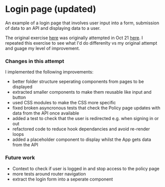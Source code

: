 # Login page (updated)

An example of a login page that involves user input into a form, submission of data to an API and displaying data to a user.

The original exercise [here](https://github.com/bymiles-tech/tech-challenge-junior) was originally attempted in Oct 21 [here](https://github.com/ArifEbrahim/login-tech-test). I repeated this exercise to see what I'd do differenlty vs my original attempt and guage my level of improvement.

### Changes in this attempt

I implemented the following improvements:
- better folder structure seperating components from pages to be displayed
- extracted smaller components to make them reusable like input and button
- used CSS modules to make the CSS more specific
- fixed broken asyncronous tests that check the Policy page updates with data from the API once available
- added a test to check that the user is redirected e.g. when signing in or out
- refactored code to reduce hook dependancies and avoid re-render loops
- added a placeholder component to display whilst the App gets data from the API

### Future work

- Context to check if user is logged in and stop access to the policy page
- more tests around router navigation
- extract the login form into a seperate component
